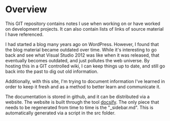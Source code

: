 # Overview

This GIT repository contains notes I use when working on or have worked on development projects.  It can also contain lists of links of source material I have referenced.

I had started a blog many years ago on WordPress.  However, I found that the blog material became outdated over time.  While it's interesting to go back and see what Visual Studio 2012 was like when it was released, that eventually becomes outdated, and just pollutes the web universe.  By hosting this in a GIT controlled wiki, I can keep things up to date, and still go back into the past to dig out old information.

Additionally, with this site, I'm trying to document information I've learned in order to keep it fresh and as a method to better learn and communicate it.

The documentation is stored in github, and it can be distributed via a website.  The website is built through the tool [docsify](https://docsify.js.org).  The only piece that needs to be regenerated from time to time is the "_sidebar.md".  This is automatically generated via a script in the src folder.
